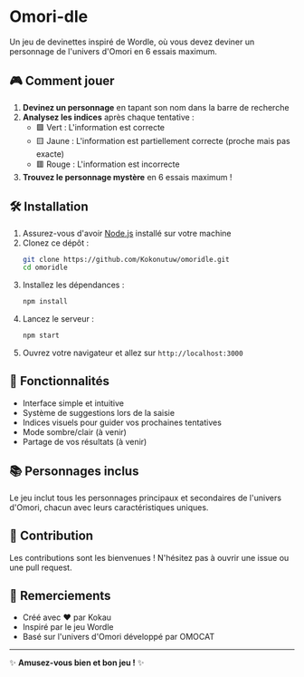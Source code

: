 # Omori-dle

Un jeu de devinettes inspiré de Wordle, où vous devez deviner un personnage de l'univers d'Omori en 6 essais maximum.

## 🎮 Comment jouer

1. **Devinez un personnage** en tapant son nom dans la barre de recherche
2. **Analysez les indices** après chaque tentative :
   - 🟩 Vert : L'information est correcte
   - 🟨 Jaune : L'information est partiellement correcte (proche mais pas exacte)
   - 🟥 Rouge : L'information est incorrecte
3. **Trouvez le personnage mystère** en 6 essais maximum !

## 🛠️ Installation

1. Assurez-vous d'avoir [Node.js](https://nodejs.org/) installé sur votre machine
2. Clonez ce dépôt :
   ```bash
   git clone https://github.com/Kokonutuw/omoridle.git
   cd omoridle
   ```
3. Installez les dépendances :
   ```bash
   npm install
   ```
4. Lancez le serveur :
   ```bash
   npm start
   ```
5. Ouvrez votre navigateur et allez sur `http://localhost:3000`

## 🎨 Fonctionnalités

- Interface simple et intuitive
- Système de suggestions lors de la saisie
- Indices visuels pour guider vos prochaines tentatives
- Mode sombre/clair (à venir)
- Partage de vos résultats (à venir)

## 📚 Personnages inclus

Le jeu inclut tous les personnages principaux et secondaires de l'univers d'Omori, chacun avec leurs caractéristiques uniques.

## 🤝 Contribution

Les contributions sont les bienvenues ! N'hésitez pas à ouvrir une issue ou une pull request.

## 🙏 Remerciements

- Créé avec ❤️ par Kokau
- Inspiré par le jeu Wordle
- Basé sur l'univers d'Omori développé par OMOCAT

---

✨ **Amusez-vous bien et bon jeu !** ✨
